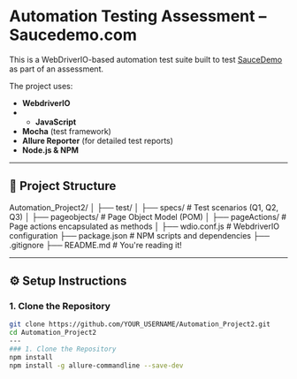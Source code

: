 #  Automation Testing Assessment – Saucedemo.com

This is a WebDriverIO-based automation test suite built to test [SauceDemo](https://www.saucedemo.com/) as part of an assessment.

The project uses:

- **WebdriverIO**
- - **JavaScript**
- **Mocha** (test framework)
- **Allure Reporter** (for detailed test reports)
- **Node.js & NPM**

---

## 📁 Project Structure
Automation_Project2/
│
├── test/
│ ├── specs/ # Test scenarios (Q1, Q2, Q3)
│ ├── pageobjects/ # Page Object Model (POM)
│ ├── pageActions/ # Page actions encapsulated as methods
│
├── wdio.conf.js # WebdriverIO configuration
├── package.json # NPM scripts and dependencies
├── .gitignore
├── README.md # You're reading it!

---

## ⚙️ Setup Instructions

### 1. Clone the Repository

```bash
git clone https://github.com/YOUR_USERNAME/Automation_Project2.git
cd Automation_Project2
---
### 1. Clone the Repository
npm install
npm install -g allure-commandline --save-dev

